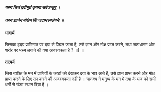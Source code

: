 ##### यस्य चित्तं द्रवीभूतं कृपया सर्वजन्तुषु ।
##### तस्य ज्ञानेन मोक्षेण किं जटाभस्मलेपनैः ॥

#### भावार्थ

जिसका हृदय प्राणिमात्र पर दया से पिघल जाता है, उसे ज्ञान और मोक्ष प्राप्त करने, तथा जटाधारण और शरीर पर भस्म लगाने की क्या आवश्यकता है ? ॥1 ॥

#### तात्पर्य

जिस व्यक्ति के मन में प्राणियों के कष्टों को देखकर दया के भाव आते हैं, उसे ज्ञान प्राप्त करने और मोक्ष प्राप्त करने के लिए तप करने की आवश्यकता नहीं है । चाणक्य ने मनुष्य के मन में दया के भाव को सभी धर्मों से ऊंचा स्थान दिया है ।